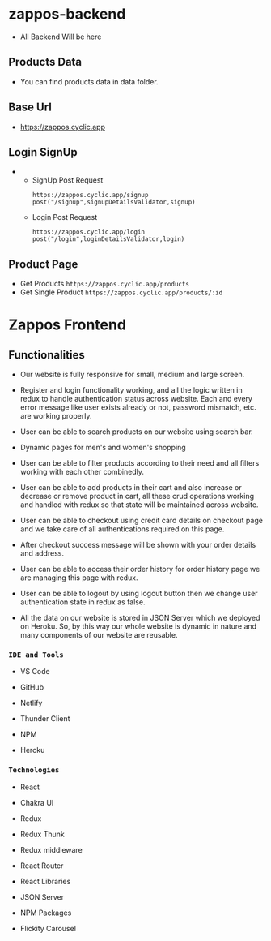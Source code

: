 # zappos-backend
- All Backend Will be here

## Products Data
- You can find products data in data folder.

## Base Url
- https://zappos.cyclic.app

## Login SignUp
- 
  - SignUp Post Request
    ```
    https://zappos.cyclic.app/signup
    post("/signup",signupDetailsValidator,signup)
    ```
   - Login Post Request
      ```
      https://zappos.cyclic.app/login
      post("/login",loginDetailsValidator,login)
      ```
## Product Page
- Get Products
      ```
      https://zappos.cyclic.app/products
      ```
- Get Single Product
      ```
      https://zappos.cyclic.app/products/:id
      ```


# Zappos Frontend


## Functionalities

- Our website is fully responsive for small, medium and large screen.

- Register and login functionality working, and all the logic written in redux to handle authentication status across website. Each and every error message like user exists already or not, password mismatch, etc. are working properly.

- User can be able to search products on our website using search bar.

- Dynamic pages for men's and women's shopping

- User can be able to filter products according to their need and all filters working with each other combinedly.

- User can be able to add products in their cart and also increase or decrease or remove product in cart, all these crud operations working and handled with redux so that state will be maintained across website.

- User can be able to checkout using credit card details on checkout page and we take care of all authentications required on this page.

- After checkout success message will be shown with your order details and address.

- User can be able to access their order history for order history page we are managing this page with redux.

- User can be able to logout by using logout button then we change user authentication state in redux as false.

- All the data on our website is stored in JSON Server which we deployed on Heroku. So, by this way our whole website is dynamic in nature and many components of our website are reusable.

### `IDE and Tools`

- VS Code

- GitHub

- Netlify

- Thunder Client

- NPM

- Heroku

### `Technologies`

- React

- Chakra UI

- Redux

- Redux Thunk

- Redux middleware

- React Router

- React Libraries

- JSON Server

- NPM Packages

- Flickity Carousel

